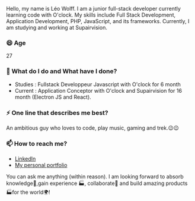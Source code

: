 Hello, my name is Léo Wolff. I am a junior full-stack developer currently learning code with O'clock. My skills include Full Stack Development, Application Development, PHP, JavaScript, and its frameworks. Currently, I am studying and working at Supairvision.

### 😄 Age
27

### 🌱 What do I do and What have I done? 

- Studies : Fullstack Developpeur Javascript with O'clock for 6 month
- Current : Application Conceptor with O'clock and Supairvision for 16 month (Electron JS and React).



### ⚡ One line that describes me best? 
An ambitious guy who loves to code, play music, gaming and trek.😉😉

### 📫 How to reach me?
- [LinkedIn](https://www.linkedin.com/in/Wolff51/) 
- [My personal portfolio](Incomming) 


You can ask me anything (within reason). I am looking forward to absorb knowledge🧠,gain experience 🏭, collaborate🤝 and build amazing products 🏭for the world🌍!


